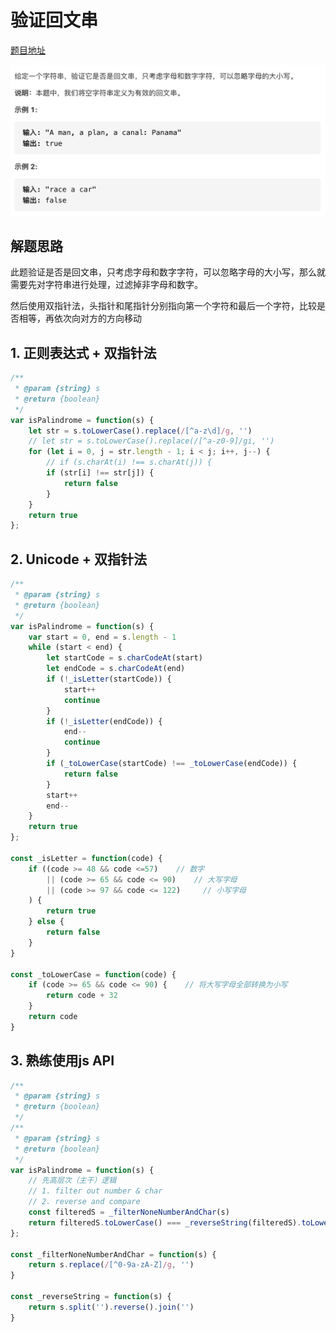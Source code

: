 # 验证回文串

[题目地址](https://leetcode-cn.com/problems/valid-palindrome/)

![题目描述](https://github.com/AngelaBiuBiuBiu/my-leetcode/blob/main/assets/125.png)

## 解题思路

此题验证是否是回文串，只考虑字母和数字字符，可以忽略字母的大小写，那么就需要先对字符串进行处理，过滤掉非字母和数字。

然后使用双指针法，头指针和尾指针分别指向第一个字符和最后一个字符，比较是否相等，再依次向对方的方向移动

## 1. 正则表达式 + 双指针法

```js
/**
 * @param {string} s
 * @return {boolean}
 */
var isPalindrome = function(s) {
    let str = s.toLowerCase().replace(/[^a-z\d]/g, '')
    // let str = s.toLowerCase().replace(/[^a-z0-9]/gi, '')
    for (let i = 0, j = str.length - 1; i < j; i++, j--) {
        // if (s.charAt(i) !== s.charAt(j)) {
        if (str[i] !== str[j]) {
            return false
        }
    }
    return true
};
```

## 2. Unicode + 双指针法

```js
/**
 * @param {string} s
 * @return {boolean}
 */
var isPalindrome = function(s) {
    var start = 0, end = s.length - 1
    while (start < end) {
        let startCode = s.charCodeAt(start)
        let endCode = s.charCodeAt(end)
        if (!_isLetter(startCode)) {
            start++
            continue
        }
        if (!_isLetter(endCode)) {
            end--
            continue
        }
        if (_toLowerCase(startCode) !== _toLowerCase(endCode)) {
            return false
        }
        start++
        end--
    }
    return true
};

const _isLetter = function(code) {
    if ((code >= 48 && code <=57)    // 数字
        || (code >= 65 && code <= 90)    // 大写字母
        || (code >= 97 && code <= 122)     // 小写字母
    ) {
        return true
    } else {
        return false
    }
}

const _toLowerCase = function(code) {
    if (code >= 65 && code <= 90) {    // 将大写字母全部转换为小写
        return code + 32
    }
    return code
}
```

## 3. 熟练使用js API

```js
/**
 * @param {string} s
 * @return {boolean}
 */
/**
 * @param {string} s
 * @return {boolean}
 */
var isPalindrome = function(s) {
    // 先高层次（主干）逻辑
    // 1. filter out number & char
    // 2. reverse and compare
    const filteredS = _filterNoneNumberAndChar(s)
    return filteredS.toLowerCase() === _reverseString(filteredS).toLowerCase()
};

const _filterNoneNumberAndChar = function(s) {
    return s.replace(/[^0-9a-zA-Z]/g, '')
}

const _reverseString = function(s) {
    return s.split('').reverse().join('')
}
```
